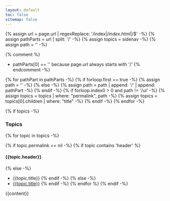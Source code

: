 ```yaml
---
layout: default
toc: false
sitemap: false
---
```


{% assign url = page.url | regexReplace: '/index$|/index.html$|/$' -%}
{% assign pathParts = url | split: '/' -%}
{% assign topics = sidenav -%}
{% assign path = '' -%}

{% comment %}
  - pathParts[0] == '' because page.url always starts with '/'
{% endcomment -%}

{% for pathPart in pathParts -%}
  {% if forloop.first == true -%}
    {% assign path = '' -%}
  {% else -%}
    {% assign path = path | append: '/' | append: pathPart -%}
  {% endif -%}
  {% if forloop.index0 > 0 and path != '/ui' -%}
    {% assign topics = topics | where: "permalink", path -%}
    {% assign topics = topics[0].children | where: "title" -%}
  {% endif -%}
{% endfor -%}

{% if topics -%}
### Topics

{% for topic in topics -%}

{% if topic.permalink == nil -%}
{% if topic contains 'header' %}
#### {{topic.header}}

{% else -%}
  - {{topic.title}}
{% endif -%}
{% else -%}
  - [{{topic.title}}]({{topic.permalink}})
{% endif -%}
{% endfor %}
{% endif -%}

{{content}}
